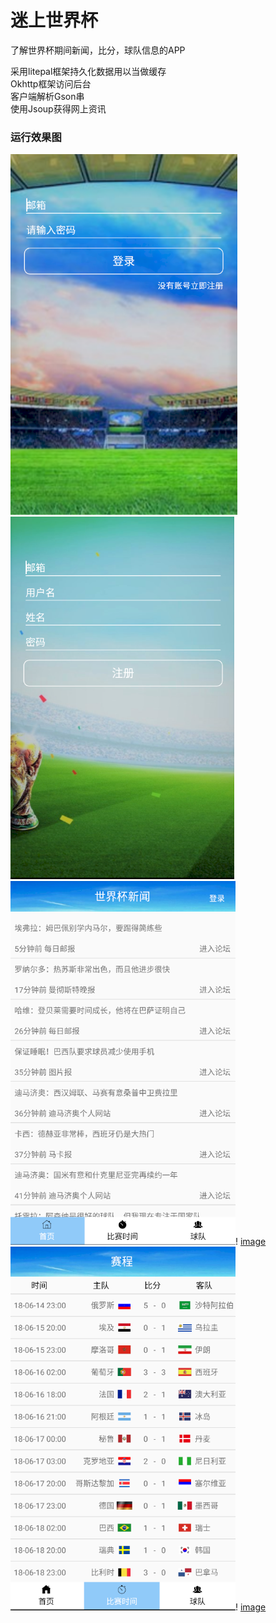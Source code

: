 # 迷上世界杯
了解世界杯期间新闻，比分，球队信息的APP  

采用litepal框架持久化数据用以当做缓存  
Okhttp框架访问后台  
客户端解析Gson串  
使用Jsoup获得网上资讯  

### 运行效果图

![image](https://github.com/Lhaiyu/screenshot/blob/master/login.PNG)  ![image](https://github.com/Lhaiyu/screenshot/blob/master/register.PNG)  ![image](https://github.com/Lhaiyu/screenshot/blob/master/news.PNG)!  [image](https://github.com/Lhaiyu/screenshot/blob/master/team.PNG)  ![image](https://github.com/Lhaiyu/screenshot/blob/master/time.PNG)!  [image](https://github.com/Lhaiyu/screenshot/blob/master/team_context.PNG)
